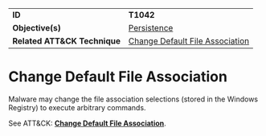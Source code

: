 |||
|---------|------------------------|
|**ID**|**T1042**|
|**Objective(s)**| [Persistence](https://github.com/MBCProject/mbc-markdown/tree/master/persistence)|
|**Related ATT&CK Technique**|[Change Default File Association](https://attack.mitre.org/techniques/T1042)|


Change Default File Association
===============================
Malware may change the file association selections (stored in the Windows Registry) to execute arbitrary commands. 

See ATT&CK: [**Change Default File Association**](https://attack.mitre.org/techniques/T1042).